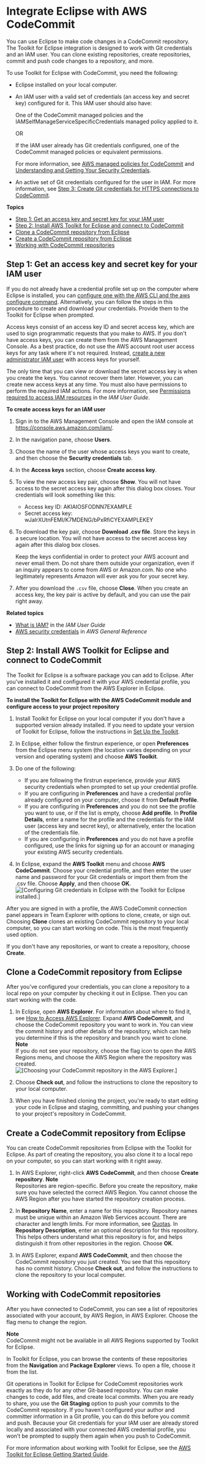 # Integrate Eclipse with AWS CodeCommit<a name="setting-up-ide-ec"></a>

You can use Eclipse to make code changes in a CodeCommit repository\. The Toolkit for Eclipse integration is designed to work with Git credentials and an IAM user\. You can clone existing repositories, create repositories, commit and push code changes to a repository, and more\. 

To use Toolkit for Eclipse with CodeCommit, you need the following:
+ Eclipse installed on your local computer\.
+ An IAM user with a valid set of credentials \(an access key and secret key\) configured for it\. This IAM user should also have: 

  One of the CodeCommit managed policies and the IAMSelfManageServiceSpecificCredentials managed policy applied to it\.

  OR

  If the IAM user already has Git credentials configured, one of the CodeCommit managed policies or equivalent permissions\.

  For more information, see [AWS managed policies for CodeCommit](security-iam-awsmanpol.md) and [Understanding and Getting Your Security Credentials](https://docs.aws.amazon.com/general/latest/gr/aws-sec-cred-types.html)\.
+ An active set of Git credentials configured for the user in IAM\. For more information, see [Step 3: Create Git credentials for HTTPS connections to CodeCommit](setting-up-gc.md#setting-up-gc-iam)\.

**Topics**
+ [Step 1: Get an access key and secret key for your IAM user](#setting-up-ide-ec-profile)
+ [Step 2: Install AWS Toolkit for Eclipse and connect to CodeCommit](#setting-up-ide-ec-connect)
+ [Clone a CodeCommit repository from Eclipse](#setting-up-ide-ec-checkout)
+ [Create a CodeCommit repository from Eclipse](#setting-up-ide-ec-create)
+ [Working with CodeCommit repositories](#setting-up-ide-ec-work)

## Step 1: Get an access key and secret key for your IAM user<a name="setting-up-ide-ec-profile"></a>

If you do not already have a credential profile set up on the computer where Eclipse is installed, you can [configure one with the AWS CLI and the aws configure command](https://docs.aws.amazon.com/cli/latest/userguide/cli-chap-getting-started.html#cli-quick-configuration)\. Alternatively, you can follow the steps in this procedure to create and download your credentials\. Provide them to the Toolkit for Eclipse when prompted\. 

Access keys consist of an access key ID and secret access key, which are used to sign programmatic requests that you make to AWS\. If you don't have access keys, you can create them from the AWS Management Console\. As a best practice, do not use the AWS account root user access keys for any task where it's not required\. Instead, [create a new administrator IAM user](https://docs.aws.amazon.com/IAM/latest/UserGuide/getting-started_create-admin-group.html) with access keys for yourself\.

The only time that you can view or download the secret access key is when you create the keys\. You cannot recover them later\. However, you can create new access keys at any time\. You must also have permissions to perform the required IAM actions\. For more information, see [Permissions required to access IAM resources](https://docs.aws.amazon.com/IAM/latest/UserGuide/access_permissions-required.html) in the *IAM User Guide*\.

**To create access keys for an IAM user**

1. Sign in to the AWS Management Console and open the IAM console at [https://console\.aws\.amazon\.com/iam/](https://console.aws.amazon.com/iam/)\.

1. In the navigation pane, choose **Users**\.

1. Choose the name of the user whose access keys you want to create, and then choose the **Security credentials** tab\.

1. In the **Access keys** section, choose **Create access key**\.

1. To view the new access key pair, choose **Show**\. You will not have access to the secret access key again after this dialog box closes\. Your credentials will look something like this:
   + Access key ID: AKIAIOSFODNN7EXAMPLE
   + Secret access key: wJalrXUtnFEMI/K7MDENG/bPxRfiCYEXAMPLEKEY

1. To download the key pair, choose **Download \.csv file**\. Store the keys in a secure location\. You will not have access to the secret access key again after this dialog box closes\.

   Keep the keys confidential in order to protect your AWS account and never email them\. Do not share them outside your organization, even if an inquiry appears to come from AWS or Amazon\.com\. No one who legitimately represents Amazon will ever ask you for your secret key\.

1. After you download the `.csv` file, choose **Close**\. When you create an access key, the key pair is active by default, and you can use the pair right away\.

**Related topics**
+ [What is IAM?](https://docs.aws.amazon.com/IAM/latest/UserGuide/introduction.html) in the *IAM User Guide*
+ [AWS security credentials](https://docs.aws.amazon.com/general/latest/gr/aws-security-credentials.html) in *AWS General Reference* 

## Step 2: Install AWS Toolkit for Eclipse and connect to CodeCommit<a name="setting-up-ide-ec-connect"></a>

The Toolkit for Eclipse is a software package you can add to Eclipse\. After you've installed it and configured it with your AWS credential profile, you can connect to CodeCommit from the AWS Explorer in Eclipse\. 

**To install the Toolkit for Eclipse with the AWS CodeCommit module and configure access to your project repository**

1. Install Toolkit for Eclipse on your local computer if you don't have a supported version already installed\. If you need to update your version of Toolkit for Eclipse, follow the instructions in [Set Up the Toolkit](https://docs.aws.amazon.com/AWSToolkitEclipse/latest/GettingStartedGuide/setup-install.html)\. 

1. In Eclipse, either follow the firstrun experience, or open **Preferences** from the Eclipse menu system \(the location varies depending on your version and operating system\) and choose **AWS Toolkit**\.

1. Do one of the following:
   + If you are following the firstrun experience, provide your AWS security credentials when prompted to set up your credential profile\.
   + If you are configuring in **Preferences** and have a credential profile already configured on your computer, choose it from **Default Profile**\.
   + If you are configuring in **Preferences** and you do not see the profile you want to use, or if the list is empty, choose **Add profile**\. In **Profile Details**, enter a name for the profile and the credentials for the IAM user \(access key and secret key\), or alternatively, enter the location of the credentials file\.
   + If you are configuring in **Preferences** and you do not have a profile configured, use the links for signing up for an account or managing your existing AWS security credentials\.

1. In Eclipse, expand the **AWS Toolkit** menu and choose **AWS CodeCommit**\. Choose your credential profile, and then enter the user name and password for your Git credentials or import them from the \.csv file\. Choose **Apply**, and then choose **OK**\.  
![\[Configuring Git credentials in Eclipse with the Toolkit for Eclipse installed.\]](http://docs.aws.amazon.com/codecommit/latest/userguide/images/codecommit-eclipse-pref.png)

After you are signed in with a profile, the AWS CodeCommit connection panel appears in Team Explorer with options to clone, create, or sign out\. Choosing **Clone** clones an existing CodeCommit repository to your local computer, so you can start working on code\. This is the most frequently used option\. 

 If you don't have any repositories, or want to create a repository, choose **Create**\. 

## Clone a CodeCommit repository from Eclipse<a name="setting-up-ide-ec-checkout"></a>

After you've configured your credentials, you can clone a repository to a local repo on your computer by checking it out in Eclipse\. Then you can start working with the code\.

1. In Eclipse, open **AWS Explorer**\. For information about where to find it, see [How to Access AWS Explorer](https://docs.aws.amazon.com/AWSToolkitEclipse/latest/GettingStartedGuide/open-aws-explorer.html)\. Expand **AWS CodeCommit**, and choose the CodeCommit repository you want to work in\. You can view the commit history and other details of the repository, which can help you determine if this is the repository and branch you want to clone\.
**Note**  
If you do not see your repository, choose the flag icon to open the AWS Regions menu, and choose the AWS Region where the repository was created\.  
![\[Choosing your CodeCommit repository in the AWS Explorer.\]](http://docs.aws.amazon.com/codecommit/latest/userguide/images/codecommit-eclipse-awsexplorer.png)

1. Choose **Check out**, and follow the instructions to clone the repository to your local computer\.

1. When you have finished cloning the project, you're ready to start editing your code in Eclipse and staging, committing, and pushing your changes to your project's repository in CodeCommit\. 

## Create a CodeCommit repository from Eclipse<a name="setting-up-ide-ec-create"></a>

You can create CodeCommit repositories from Eclipse with the Toolkit for Eclipse\. As part of creating the repository, you also clone it to a local repo on your computer, so you can start working with it right away\.

1. In AWS Explorer, right\-click **AWS CodeCommit**, and then choose **Create repository**\. 
**Note**  
Repositories are region\-specific\. Before you create the repository, make sure you have selected the correct AWS Region\. You cannot choose the AWS Region after you have started the repository creation process\.

1. In **Repository Name**, enter a name for this repository\. Repository names must be unique within an Amazon Web Services account\. There are character and length limits\. For more information, see [Quotas](limits.md)\. In **Repository Description**, enter an optional description for this repository\. This helps others understand what this repository is for, and helps distinguish it from other repositories in the region\. Choose **OK**\.

1. In AWS Explorer, expand **AWS CodeCommit**, and then choose the CodeCommit repository you just created\. You see that this repository has no commit history\. Choose **Check out**, and follow the instructions to clone the repository to your local computer\.

## Working with CodeCommit repositories<a name="setting-up-ide-ec-work"></a>

After you have connected to CodeCommit, you can see a list of repositories associated with your account, by AWS Region, in AWS Explorer\. Choose the flag menu to change the region\. 

**Note**  
CodeCommit might not be available in all AWS Regions supported by Toolkit for Eclipse\.

 In Toolkit for Eclipse, you can browse the contents of these repositories from the **Navigation** and **Package Explorer** views\. To open a file, choose it from the list\.

Git operations in Toolkit for Eclipse for CodeCommit repositories work exactly as they do for any other Git\-based repository\. You can make changes to code, add files, and create local commits\. When you are ready to share, you use the **Git Staging** option to push your commits to the CodeCommit repository\. If you haven't configured your author and committer information in a Git profile, you can do this before you commit and push\. Because your Git credentials for your IAM user are already stored locally and associated with your connected AWS credential profile, you won’t be prompted to supply them again when you push to CodeCommit\.

For more information about working with Toolkit for Eclipse, see the [AWS Toolkit for Eclipse Getting Started Guide](https://docs.aws.amazon.com/AWSToolkitEclipse/latest/GettingStartedGuide/)\. 